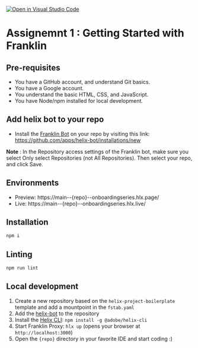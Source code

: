 [![Open in Visual Studio Code](https://classroom.github.com/assets/open-in-vscode-718a45dd9cf7e7f842a935f5ebbe5719a5e09af4491e668f4dbf3b35d5cca122.svg)](https://classroom.github.com/online_ide?assignment_repo_id=11397510&assignment_repo_type=AssignmentRepo)
# Assignemnt 1 : Getting Started with Franklin

## Pre-requisites
- You have a GitHub account, and understand Git basics.
- You have a Google account.
- You understand the basic HTML, CSS, and JavaScript.
- You have Node/npm installed for local development.

## Add helix bot to your repo
- Install the [Franklin Bot](https://github.com/apps/helix-bot) on your repo by visiting this link: https://github.com/apps/helix-bot/installations/new

**Note** : In the Repository access settings of the Franklin bot, make sure you select Only select Repositories (not All Repositories). Then select your repo, and click Save.


## Environments
- Preview: https://main--{repo}--onboardingseries.hlx.page/
- Live: https://main--{repo}--onboardingseries.hlx.live/

## Installation

```sh
npm i
```

## Linting

```sh
npm run lint
```

## Local development

1. Create a new repository based on the `helix-project-boilerplate` template and add a mountpoint in the `fstab.yaml`
1. Add the [helix-bot](https://github.com/apps/helix-bot) to the repository
1. Install the [Helix CLI](https://github.com/adobe/helix-cli): `npm install -g @adobe/helix-cli`
1. Start Franklin Proxy: `hlx up` (opens your browser at `http://localhost:3000`)
1. Open the `{repo}` directory in your favorite IDE and start coding :)
